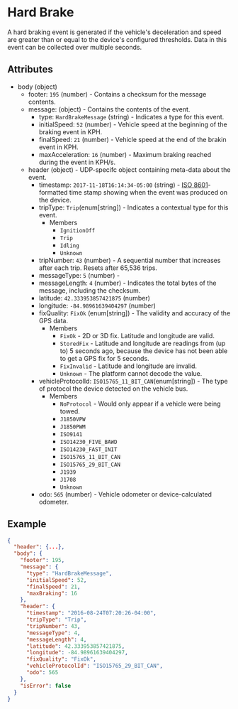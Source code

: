 # Hard Brake
A hard braking event is generated if the vehicle's deceleration and speed are greater than or equal to the device's configured thresholds. Data in this event can be collected over multiple seconds.

## Attributes

- body (object)
  - footer: `195` (number) - Contains a checksum for the message contents.
  - message: (object) - Contains the contents of the event.
    - type: `HardBrakeMessage` (string) - Indicates a type for this event.
    - initialSpeed: `52` (number) - Vehicle speed at the beginning of the braking event in KPH.
    - finalSpeed: `21` (number) - Vehicle speed at the end of the brakin event in KPH.
    - maxAcceleration: `16` (number) - Maximum braking reached during the event in KPH/s.
  - header (object) - UDP-specifc object containing meta-data about the event.
    - timestamp: `2017-11-18T16:14:34-05:00` (string) - [ISO 8601](https://en.wikipedia.org/wiki/ISO_8601)-formatted time stamp showing when the event was produced on the device.
    - tripType: `Trip`(enum[string]) - Indicates a contextual type for this event.
      - Members
        - `IgnitionOff`
        - `Trip`
        - `Idling`
        - `Unknown`
    - tripNumber: `43` (number) - A sequential number that increases after each trip. Resets after 65,536 trips.
    - messageType: `5` (number) - 
    - messageLength: `4` (number) - Indicates the total bytes of the message, including the checksum.
    - latitude: `42.333953857421875` (number)
    - longitude: `-84.98961639404297` (number)
    - fixQuality: `FixOk` (enum[string]) - The validity and accuracy of the GPS data.
      - Members
        - `FixOk` - 2D or 3D fix. Latitude and longitude are valid.
        - `StoredFix` - Latitude and longitude are readings from (up to) 5 seconds ago, because the device has not been able to get a GPS fix for 5 seconds.
        - `FixInvalid` - Latitude and longitude are invalid.
        - `Unknown` - The platform cannot decode the value.
    - vehicleProtocolId: `ISO15765_11_BIT_CAN`(enum[string]) - The type of protocol the device detected on the vehicle bus.
      - Members
        - `NoProtocol` - Would only appear if a vehicle were being towed. 
        - `J1850VPW`
        - `J1850PWM`
        - `ISO9141`
        - `ISO14230_FIVE_BAWD`
        - `ISO14230_FAST_INIT`
        - `ISO15765_11_BIT_CAN`
        - `ISO15765_29_BIT_CAN`
        - `J1939`
        - `J1708`
        - `Unknown`
    - odo: `565` (number) - Vehicle odometer or device-calculated odometer.

## Example

```json
{
  "header": {...},
  "body": {
    "footer": 195,
    "message": {
      "type": "HardBrakeMessage",
      "initialSpeed": 52,
      "finalSpeed": 21,
      "maxBraking": 16
    },
    "header": {
      "timestamp": "2016-08-24T07:20:26-04:00",
      "tripType": "Trip",
      "tripNumber": 43,
      "messageType": 4,
      "messageLength": 4,
      "latitude": 42.333953857421875,
      "longitude": -84.98961639404297,
      "fixQuality": "FixOk",
      "vehicleProtocolId": "ISO15765_29_BIT_CAN",
      "odo": 565
    },
    "isError": false
  }
}
```
